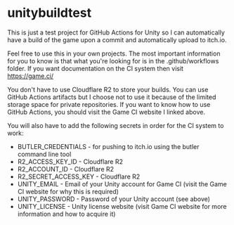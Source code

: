 # unitybuildtest

This is just a test project for GitHub Actions for Unity so I can automatically have a build of the game upon a commit and automatically upload to itch.io.

Feel free to use this in your own projects. The most important information for you to know is that what you're looking for is in the .github/workflows folder. If you want documentation on the CI system then visit https://game.ci/ 

You don't have to use Cloudflare R2 to store your builds. You can use GitHub Actions artifacts but I choose not to use it because of the limited storage space for private repositories. If you want to know how to use GitHub Actions, you should visit the Game CI website I linked above.

You will also have to add the following secrets in order for the CI system to work:
- BUTLER_CREDENTIALS - for pushing to itch.io using the butler command line tool
- R2_ACCESS_KEY_ID - Cloudflare R2
- R2_ACCOUNT_ID - Cloudflare R2
- R2_SECRET_ACCESS_KEY - Cloudflare R2
- UNITY_EMAIL - Email of your Unity account for Game CI (visit the Game CI website for why this is required)
- UNITY_PASSWORD - Password of your Unity account (see above)
- UNITY_LICENSE - Unity license website (visit Game CI website for more information and how to acquire it)
